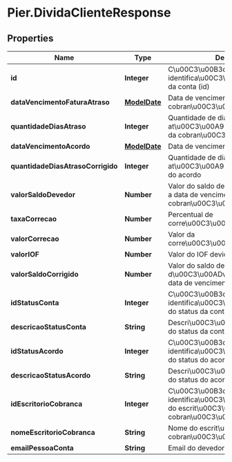 # Pier.DividaClienteResponse

## Properties
Name | Type | Description | Notes
------------ | ------------- | ------------- | -------------
**id** | **Integer** | C\u00C3\u00B3digo de identifica\u00C3\u00A7\u00C3\u00A3o da conta (id) | [optional] 
**dataVencimentoFaturaAtraso** | [**ModelDate**](ModelDate.md) | Data de vencimento da cobran\u00C3\u00A7a | [optional] 
**quantidadeDiasAtraso** | **Integer** | Quantidade de dias em atraso at\u00C3\u00A9 a data de vencimento da cobran\u00C3\u00A7a | [optional] 
**dataVencimentoAcordo** | [**ModelDate**](ModelDate.md) | Data de vencimento do acordo | [optional] 
**quantidadeDiasAtrasoCorrigido** | **Integer** | Quantidade de dias em atraso at\u00C3\u00A9 a data de vencimento do acordo | [optional] 
**valorSaldoDevedor** | **Number** | Valor do saldo devedor at\u00C3\u00A9 a data de vencimento da cobran\u00C3\u00A7a | [optional] 
**taxaCorrecao** | **Number** | Percentual de corre\u00C3\u00A7\u00C3\u00A3o | [optional] 
**valorCorrecao** | **Number** | Valor da corre\u00C3\u00A7\u00C3\u00A3o | [optional] 
**valorIOF** | **Number** | Valor do IOF devido | [optional] 
**valorSaldoCorrigido** | **Number** | Valor do saldo devedor corrido da d\u00C3\u00ADvida at\u00C3\u00A9 a data de vencimento do acordo | [optional] 
**idStatusConta** | **Integer** | C\u00C3\u00B3digo de identifica\u00C3\u00A7\u00C3\u00A3o do status da conta (id) | [optional] 
**descricaoStatusConta** | **String** | Descri\u00C3\u00A7\u00C3\u00A3o do status da conta | [optional] 
**idStatusAcordo** | **Integer** | C\u00C3\u00B3digo de identifica\u00C3\u00A7\u00C3\u00A3o do status do acordo (id) | [optional] 
**descricaoStatusAcordo** | **String** | Descri\u00C3\u00A7\u00C3\u00A3o do status do acordo | [optional] 
**idEscritorioCobranca** | **Integer** | C\u00C3\u00B3digo de identifica\u00C3\u00A7\u00C3\u00A3o do escrit\u00C3\u00B3rio de cobran\u00C3\u00A7a | [optional] 
**nomeEscritorioCobranca** | **String** | Nome do escrit\u00C3\u00B3rio de cobran\u00C3\u00A7a | [optional] 
**emailPessoaConta** | **String** | Email do devedor | [optional] 



